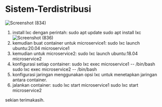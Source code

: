# Sistem-Terdistribusi

![Screenshot (834)](https://github.com/saragiha/Sistem-Terdistribusi/assets/151798271/44518f6e-b96c-49eb-b77f-558603214b8e)
1. install lxc dengan perintah:
   sudo apt update
   sudo apt install lxc
![Screenshot (836)](https://github.com/saragiha/Sistem-Terdistribusi/assets/151798271/ba1a7471-5482-4902-afd4-c7b7f60dfcb3)
2. kemudian buat container untuk microservice1:
   sudo lxc launch ubuntu:20.04 microservice1
3. kemudian untuk microservice2:
   sudo lxc launch ubuntu:18.04 microservice2
4. konfigurasi setiap container:
   sudo lxc exec microservice1 -- /bin/bash
   sudo lxc exec microservice2 -- /bin/bash
5. konfigurasi jaringan menggunakan opsi lxc untuk menetapkan jaringan antara container.
6. jalankan container:
   sudo lxc start microservice1
   sudo lxc start microservice2

sekian terimakasih.
